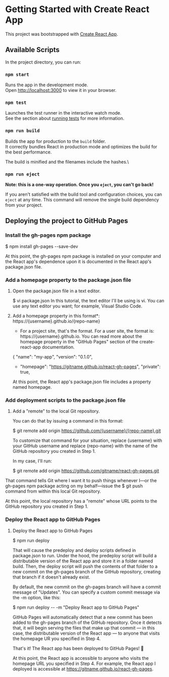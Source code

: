# Getting Started with Create React App

This project was bootstrapped with [Create React App](https://github.com/facebook/create-react-app).

## Available Scripts

In the project directory, you can run:

### `npm start`

Runs the app in the development mode.\
Open [http://localhost:3000](http://localhost:3000) to view it in your browser.

### `npm test`

Launches the test runner in the interactive watch mode.\
See the section about [running tests](https://facebook.github.io/create-react-app/docs/running-tests) for more information.

### `npm run build`

Builds the app for production to the `build` folder.\
It correctly bundles React in production mode and optimizes the build for the best performance.

The build is minified and the filenames include the hashes.\

### `npm run eject`

**Note: this is a one-way operation. Once you `eject`, you can't go back!**

If you aren't satisfied with the build tool and configuration choices, you can `eject` at any time. This command will remove the single build dependency from your project.


## Deploying the project to GitHub Pages

### Install the gh-pages npm package

$ npm install gh-pages --save-dev

At this point, the gh-pages npm package is installed on your computer and the React app's dependence upon it is documented in the React app's package.json file.

### Add a homepage property to the package.json file

1. Open the package.json file in a text editor.

    $ vi package.json
    In this tutorial, the text editor I'll be using is vi. You can use any text editor you want; for example, Visual Studio Code.

2. Add a homepage property in this format*: https://{username}.github.io/{repo-name}

    * For a project site, that's the format. For a user site, the format is: https://{username}.github.io. You can read more about the homepage property in     the "GitHub Pages" section of the create-react-app documentation.

    {
      "name": "my-app",
      "version": "0.1.0",
    + "homepage": "https://gitname.github.io/react-gh-pages",
      "private": true,
      
    At this point, the React app's package.json file includes a property named homepage.
    
### Add deployment scripts to the package.json file
  
1. Add a "remote" to the local Git repository.

   You can do that by issuing a command in this format:

   $ git remote add origin https://github.com/{username}/{repo-name}.git
   
    To customize that command for your situation, replace {username} with your GitHub username and replace {repo-name} with the name of the GitHub      repository you created in Step 1.

    In my case, I'll run:

    $ git remote add origin https://github.com/gitname/react-gh-pages.git
    
  That command tells Git where I want it to push things whenever I—or the gh-pages npm package acting on my behalf—issue the $ git push command from within   this local Git repository.

  At this point, the local repository has a "remote" whose URL points to the GitHub repository you created in Step 1.
  
### Deploy the React app to GitHub Pages

1. Deploy the React app to GitHub Pages

    $ npm run deploy
    
    That will cause the predeploy and deploy scripts defined in package.json to run.
    Under the hood, the predeploy script will build a distributable version of the React app and store it in a folder named build. Then, the deploy script     will push the contents of that folder to a new commit on the gh-pages branch of the GitHub repository, creating that branch if it doesn't already
    exist.

    By default, the new commit on the gh-pages branch will have a commit message of "Updates". You can specify a custom commit message via the -m option,
    like this:

    $ npm run deploy -- -m "Deploy React app to GitHub Pages"
    
    GitHub Pages will automatically detect that a new commit has been added to the gh-pages branch of the GitHub repository. Once it detects that, it will
    begin serving the files that make up that commit — in this case, the distributable version of the React app — to anyone that visits the homepage UR
    you specified in Step 4.

    That's it! The React app has been deployed to GitHub Pages! 🚀

    At this point, the React app is accessible to anyone who visits the homepage URL you specified in Step 4. For example, the React app I deployed is
    accessible at https://gitname.github.io/react-gh-pages.
